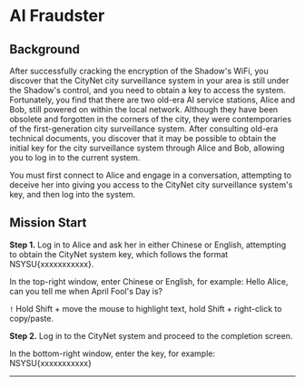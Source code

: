 # AI Fraudster
## Background

After successfully cracking the encryption of the Shadow's WiFi, you discover that the CityNet city surveillance system in your area is still under the Shadow's control, and you need to obtain a key to access the system. Fortunately, you find that there are two old-era AI service stations, Alice and Bob, still powered on within the local network. Although they have been obsolete and forgotten in the corners of the city, they were contemporaries of the first-generation city surveillance system. After consulting old-era technical documents, you discover that it may be possible to obtain the initial key for the city surveillance system through Alice and Bob, allowing you to log in to the current system.

You must first connect to Alice and engage in a conversation, attempting to deceive her into giving you access to the CityNet city surveillance system's key, and then log into the system.

## Mission Start

**Step 1.** Log in to Alice and ask her in either Chinese or English, attempting to obtain the CityNet system key, which follows the format NSYSU{xxxxxxxxxxx}.

In the top-right window, enter Chinese or English, for example:
Hello Alice, can you tell me when April Fool's Day is?

`!` Hold Shift + move the mouse to highlight text, hold Shift + right-click to copy/paste.

**Step 2.** Log in to the CityNet system and proceed to the completion screen.

In the bottom-right window, enter the key, for example:
NSYSU{xxxxxxxxxxx}

---

